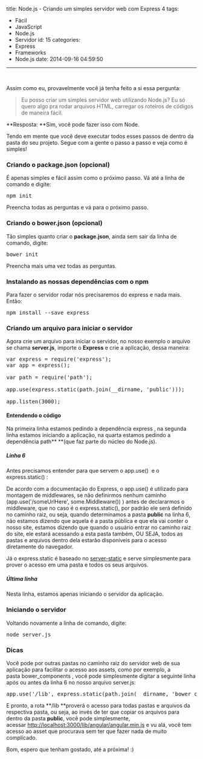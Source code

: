 title: Node.js - Criando um simples servidor web com Express 4
tags:
  - Fácil
  - JavaScript
  - Node.js
  - Servidor
id: 15
categories:
  - Express
  - Frameworks
  - Node.js
date: 2014-09-16 04:59:50
---

&nbsp;

Assim como eu, provavelmente você já tenha feito a si essa pergunta:

> Eu posso criar um simples servidor web utilizando Node.js? Eu só quero algo pra rodar arquivos HTML, carregar os roteiros de códigos de maneira fácil.

**Resposta: **Sim, você pode fazer isso com Node.

Tendo em mente que você deve executar todos esses passos de dentro da pasta do seu projeto. Segue com a gente o passo a passo e veja como é simples!

### Criando o package.json (opcional)

É apenas simples e fácil assim como o próximo passo. Vá até a linha de comando e digite:

<pre class="lang:sh decode:true ">npm init</pre>

Preencha todas as perguntas e vá para o próximo passo.

### Criando o bower.json (opcional)

Tão simples quanto criar o **package.json**, ainda sem sair da linha de comando, digite:

<pre class="lang:sh decode:true ">bower init</pre>

Preencha mais uma vez todas as perguntas.

### Instalando as nossas dependências com o npm

Para fazer o servidor rodar nós precisaremos do express e nada mais. Então:

<pre class="lang:sh decode:true">npm install --save express</pre>

### Criando um arquivo para iniciar o servidor

Agora crie um arquivo para iniciar o servidor, no nosso exemplo o arquivo se chama **server.js**, importe o **Express** e crie a aplicação, dessa maneira:

<pre class="lang:js decode:true">var express = require('express');
var app = express();

var path = require('path');

app.use(express.static(path.join(__dirname, 'public')));

app.listen(3000);</pre>

#### Entendendo o código

Na primeira linha estamos pedindo a dependência <span class="lang:default decode:true  crayon-inline ">express</span> , na segunda linha estamos iniciando a aplicação, na quarta estamos pedindo a dependência <span class="lang:default decode:true  crayon-inline">path</span>** **(que faz parte do núcleo do Node.js).

##### Linha 6

Antes precisamos entender para que servem o <span class="lang:js decode:true  crayon-inline ">app.use()</span>  e o <span class="lang:js decode:true  crayon-inline ">express.static()</span> :

De acordo com a documentação do Express, o app.use() é utilizado para montagem de middlewares, se não definirmos nenhum caminho (<span class="lang:js decode:true  crayon-inline ">app.use('/someUrlHere', some.Middleware())</span> ) antes de declararmos o middleware, que no caso é o <span class="lang:js decode:true  crayon-inline">express.static()</span>, por padrão ele será definido no caminho raiz, ou seja, quando determinamos a pasta **public** na linha 6, não estamos dizendo que aquela é a pasta pública e que ela vai conter o nosso site, estamos dizendo que quando o usuário entrar no caminho raiz do site, ele estará acessando a esta pasta também, OU SEJA, todos as pastas e arquivos dentro dela estarão disponíveis para o acesso diretamente do navegador.

Já o <span class="lang:js decode:true  crayon-inline ">express.static</span> é baseado no [server-static](https://github.com/expressjs/serve-static) e serve simplesmente para prover o acesso em uma pasta e todos os seus arquivos.

##### Última linha

Nesta linha, estamos apenas iniciando o servidor da aplicação.

### Iniciando o servidor

Voltando novamente a linha de comando, digite:

<pre class="lang:sh decode:true">node server.js</pre>

### Dicas

Você pode por outras pastas no caminho raiz do servidor web de sua aplicação para facilitar o acesso aos assets, como por exemplo, a pasta <span class="lang:default decode:true  crayon-inline ">bower_components</span> , você pode simplesmente digitar a seguinte linha após ou antes da linha 6 no nosso arquivo server.js:

<pre class="lang:js decode:true ">app.use('/lib', express.static(path.join(__dirname, 'bower_components')));</pre>

E pronto, a rota **/lib **proverá o acesso para todas pastas e arquivos da respectiva pasta, ou seja, ao invés de ter que copiar os arquivos para dentro da pasta **public**, você pode simplesmente, acessar [http://localhost:3000/lib/angular/angular.min.js](http://localhost:3000/lib/angular/angular.min.js) e vu alá, você tem acesso ao asset que procurava sem ter que fazer nada de muito complicado.

Bom, espero que tenham gostado, até a próxima! :)